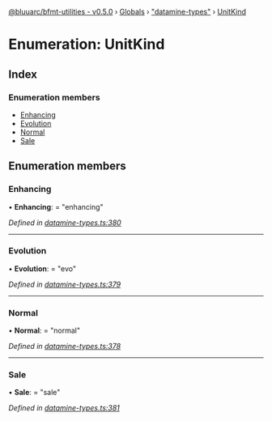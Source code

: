 [@bluuarc/bfmt-utilities - v0.5.0](../README.md) › [Globals](../globals.md) › ["datamine-types"](../modules/_datamine_types_.md) › [UnitKind](_datamine_types_.unitkind.md)

# Enumeration: UnitKind

## Index

### Enumeration members

* [Enhancing](_datamine_types_.unitkind.md#enhancing)
* [Evolution](_datamine_types_.unitkind.md#evolution)
* [Normal](_datamine_types_.unitkind.md#normal)
* [Sale](_datamine_types_.unitkind.md#sale)

## Enumeration members

###  Enhancing

• **Enhancing**: = "enhancing"

*Defined in [datamine-types.ts:380](https://github.com/BluuArc/bfmt-utilities/blob/master/src/datamine-types.ts#L380)*

___

###  Evolution

• **Evolution**: = "evo"

*Defined in [datamine-types.ts:379](https://github.com/BluuArc/bfmt-utilities/blob/master/src/datamine-types.ts#L379)*

___

###  Normal

• **Normal**: = "normal"

*Defined in [datamine-types.ts:378](https://github.com/BluuArc/bfmt-utilities/blob/master/src/datamine-types.ts#L378)*

___

###  Sale

• **Sale**: = "sale"

*Defined in [datamine-types.ts:381](https://github.com/BluuArc/bfmt-utilities/blob/master/src/datamine-types.ts#L381)*
